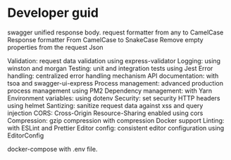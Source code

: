 # Developer guid

swagger
unified response body.
request formatter from any to CamelCase
Response formatter From CamelCase to SnakeCase
Remove empty properties from the request Json

Validation: request data validation using express-validator
Logging: using winston and morgan
Testing: unit and integration tests using Jest
Error handling: centralized error handling mechanism
API documentation: with tsoa and swagger-ui-express
Process management: advanced production process management using PM2
Dependency management: with Yarn
Environment variables: using dotenv
Security: set security HTTP headers using helmet
Santizing: sanitize request data against xss and query injection
CORS: Cross-Origin Resource-Sharing enabled using cors
Compression: gzip compression with compression
Docker support
Linting: with ESLint and Prettier
Editor config: consistent editor configuration using EditorConfig

docker-compose with .env file.